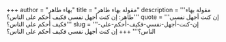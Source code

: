 +++
author = "بهاء طاهر"
title = "مقولة بهاء طاهر"
description = '''مقولة بهاء طاهر: إن كنت أجهل نفسي فكيف أحكم على الناس؟'''
quote = '''إن كنت أجهل نفسي فكيف أحكم على الناس؟'''
slug = '''إن-كنت-أجهل-نفسي-فكيف-أحكم-على-الناس؟'''
+++
إن كنت أجهل نفسي فكيف أحكم على الناس؟
